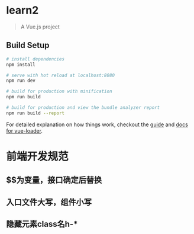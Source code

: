 # learn2

> A Vue.js project

## Build Setup

``` bash
# install dependencies
npm install

# serve with hot reload at localhost:8080
npm run dev

# build for production with minification
npm run build

# build for production and view the bundle analyzer report
npm run build --report
```

For detailed explanation on how things work, checkout the [guide](http://vuejs-templates.github.io/webpack/) and [docs for vue-loader](http://vuejs.github.io/vue-loader).

# 前端开发规范
## $$为变量，接口确定后替换
## 入口文件大写，组件小写
## 隐藏元素class名h-*

